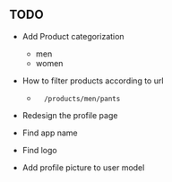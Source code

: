 ## TODO

-   Add Product categorization

    -   men
    -   women

-   How to filter products according to url

    -   ```
          /products/men/pants
        ```

-   Redesign the profile page
-   Find app name
-   Find logo
-   Add profile picture to user model
